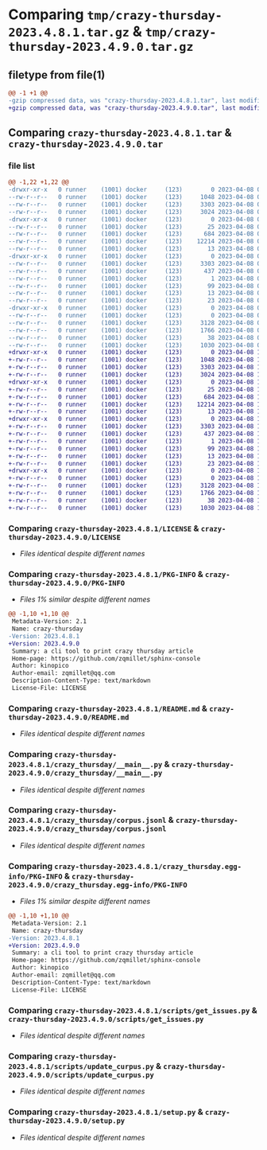 # Comparing `tmp/crazy-thursday-2023.4.8.1.tar.gz` & `tmp/crazy-thursday-2023.4.9.0.tar.gz`

## filetype from file(1)

```diff
@@ -1 +1 @@
-gzip compressed data, was "crazy-thursday-2023.4.8.1.tar", last modified: Sat Apr  8 05:27:03 2023, max compression
+gzip compressed data, was "crazy-thursday-2023.4.9.0.tar", last modified: Sat Apr  8 17:27:04 2023, max compression
```

## Comparing `crazy-thursday-2023.4.8.1.tar` & `crazy-thursday-2023.4.9.0.tar`

### file list

```diff
@@ -1,22 +1,22 @@
-drwxr-xr-x   0 runner    (1001) docker     (123)        0 2023-04-08 05:27:03.911646 crazy-thursday-2023.4.8.1/
--rw-r--r--   0 runner    (1001) docker     (123)     1048 2023-04-08 05:26:49.000000 crazy-thursday-2023.4.8.1/LICENSE
--rw-r--r--   0 runner    (1001) docker     (123)     3303 2023-04-08 05:27:03.911646 crazy-thursday-2023.4.8.1/PKG-INFO
--rw-r--r--   0 runner    (1001) docker     (123)     3024 2023-04-08 05:26:49.000000 crazy-thursday-2023.4.8.1/README.md
-drwxr-xr-x   0 runner    (1001) docker     (123)        0 2023-04-08 05:27:03.911646 crazy-thursday-2023.4.8.1/crazy_thursday/
--rw-r--r--   0 runner    (1001) docker     (123)       25 2023-04-08 05:26:54.000000 crazy-thursday-2023.4.8.1/crazy_thursday/__init__.py
--rw-r--r--   0 runner    (1001) docker     (123)      684 2023-04-08 05:26:49.000000 crazy-thursday-2023.4.8.1/crazy_thursday/__main__.py
--rw-r--r--   0 runner    (1001) docker     (123)    12214 2023-04-08 05:26:54.000000 crazy-thursday-2023.4.8.1/crazy_thursday/corpus.jsonl
--rw-r--r--   0 runner    (1001) docker     (123)       13 2023-04-08 05:26:49.000000 crazy-thursday-2023.4.8.1/crazy_thursday/requirements.txt
-drwxr-xr-x   0 runner    (1001) docker     (123)        0 2023-04-08 05:27:03.911646 crazy-thursday-2023.4.8.1/crazy_thursday.egg-info/
--rw-r--r--   0 runner    (1001) docker     (123)     3303 2023-04-08 05:27:03.000000 crazy-thursday-2023.4.8.1/crazy_thursday.egg-info/PKG-INFO
--rw-r--r--   0 runner    (1001) docker     (123)      437 2023-04-08 05:27:03.000000 crazy-thursday-2023.4.8.1/crazy_thursday.egg-info/SOURCES.txt
--rw-r--r--   0 runner    (1001) docker     (123)        1 2023-04-08 05:27:03.000000 crazy-thursday-2023.4.8.1/crazy_thursday.egg-info/dependency_links.txt
--rw-r--r--   0 runner    (1001) docker     (123)       99 2023-04-08 05:27:03.000000 crazy-thursday-2023.4.8.1/crazy_thursday.egg-info/entry_points.txt
--rw-r--r--   0 runner    (1001) docker     (123)       13 2023-04-08 05:27:03.000000 crazy-thursday-2023.4.8.1/crazy_thursday.egg-info/requires.txt
--rw-r--r--   0 runner    (1001) docker     (123)       23 2023-04-08 05:27:03.000000 crazy-thursday-2023.4.8.1/crazy_thursday.egg-info/top_level.txt
-drwxr-xr-x   0 runner    (1001) docker     (123)        0 2023-04-08 05:27:03.911646 crazy-thursday-2023.4.8.1/scripts/
--rw-r--r--   0 runner    (1001) docker     (123)        0 2023-04-08 05:26:49.000000 crazy-thursday-2023.4.8.1/scripts/__init__.py
--rw-r--r--   0 runner    (1001) docker     (123)     3128 2023-04-08 05:26:49.000000 crazy-thursday-2023.4.8.1/scripts/get_issues.py
--rw-r--r--   0 runner    (1001) docker     (123)     1766 2023-04-08 05:26:49.000000 crazy-thursday-2023.4.8.1/scripts/update_curpus.py
--rw-r--r--   0 runner    (1001) docker     (123)       38 2023-04-08 05:27:03.911646 crazy-thursday-2023.4.8.1/setup.cfg
--rw-r--r--   0 runner    (1001) docker     (123)     1030 2023-04-08 05:26:49.000000 crazy-thursday-2023.4.8.1/setup.py
+drwxr-xr-x   0 runner    (1001) docker     (123)        0 2023-04-08 17:27:04.656695 crazy-thursday-2023.4.9.0/
+-rw-r--r--   0 runner    (1001) docker     (123)     1048 2023-04-08 17:26:50.000000 crazy-thursday-2023.4.9.0/LICENSE
+-rw-r--r--   0 runner    (1001) docker     (123)     3303 2023-04-08 17:27:04.656695 crazy-thursday-2023.4.9.0/PKG-INFO
+-rw-r--r--   0 runner    (1001) docker     (123)     3024 2023-04-08 17:26:50.000000 crazy-thursday-2023.4.9.0/README.md
+drwxr-xr-x   0 runner    (1001) docker     (123)        0 2023-04-08 17:27:04.656695 crazy-thursday-2023.4.9.0/crazy_thursday/
+-rw-r--r--   0 runner    (1001) docker     (123)       25 2023-04-08 17:26:55.000000 crazy-thursday-2023.4.9.0/crazy_thursday/__init__.py
+-rw-r--r--   0 runner    (1001) docker     (123)      684 2023-04-08 17:26:50.000000 crazy-thursday-2023.4.9.0/crazy_thursday/__main__.py
+-rw-r--r--   0 runner    (1001) docker     (123)    12214 2023-04-08 17:26:55.000000 crazy-thursday-2023.4.9.0/crazy_thursday/corpus.jsonl
+-rw-r--r--   0 runner    (1001) docker     (123)       13 2023-04-08 17:26:50.000000 crazy-thursday-2023.4.9.0/crazy_thursday/requirements.txt
+drwxr-xr-x   0 runner    (1001) docker     (123)        0 2023-04-08 17:27:04.656695 crazy-thursday-2023.4.9.0/crazy_thursday.egg-info/
+-rw-r--r--   0 runner    (1001) docker     (123)     3303 2023-04-08 17:27:04.000000 crazy-thursday-2023.4.9.0/crazy_thursday.egg-info/PKG-INFO
+-rw-r--r--   0 runner    (1001) docker     (123)      437 2023-04-08 17:27:04.000000 crazy-thursday-2023.4.9.0/crazy_thursday.egg-info/SOURCES.txt
+-rw-r--r--   0 runner    (1001) docker     (123)        1 2023-04-08 17:27:04.000000 crazy-thursday-2023.4.9.0/crazy_thursday.egg-info/dependency_links.txt
+-rw-r--r--   0 runner    (1001) docker     (123)       99 2023-04-08 17:27:04.000000 crazy-thursday-2023.4.9.0/crazy_thursday.egg-info/entry_points.txt
+-rw-r--r--   0 runner    (1001) docker     (123)       13 2023-04-08 17:27:04.000000 crazy-thursday-2023.4.9.0/crazy_thursday.egg-info/requires.txt
+-rw-r--r--   0 runner    (1001) docker     (123)       23 2023-04-08 17:27:04.000000 crazy-thursday-2023.4.9.0/crazy_thursday.egg-info/top_level.txt
+drwxr-xr-x   0 runner    (1001) docker     (123)        0 2023-04-08 17:27:04.656695 crazy-thursday-2023.4.9.0/scripts/
+-rw-r--r--   0 runner    (1001) docker     (123)        0 2023-04-08 17:26:50.000000 crazy-thursday-2023.4.9.0/scripts/__init__.py
+-rw-r--r--   0 runner    (1001) docker     (123)     3128 2023-04-08 17:26:50.000000 crazy-thursday-2023.4.9.0/scripts/get_issues.py
+-rw-r--r--   0 runner    (1001) docker     (123)     1766 2023-04-08 17:26:50.000000 crazy-thursday-2023.4.9.0/scripts/update_curpus.py
+-rw-r--r--   0 runner    (1001) docker     (123)       38 2023-04-08 17:27:04.656695 crazy-thursday-2023.4.9.0/setup.cfg
+-rw-r--r--   0 runner    (1001) docker     (123)     1030 2023-04-08 17:26:50.000000 crazy-thursday-2023.4.9.0/setup.py
```

### Comparing `crazy-thursday-2023.4.8.1/LICENSE` & `crazy-thursday-2023.4.9.0/LICENSE`

 * *Files identical despite different names*

### Comparing `crazy-thursday-2023.4.8.1/PKG-INFO` & `crazy-thursday-2023.4.9.0/PKG-INFO`

 * *Files 1% similar despite different names*

```diff
@@ -1,10 +1,10 @@
 Metadata-Version: 2.1
 Name: crazy-thursday
-Version: 2023.4.8.1
+Version: 2023.4.9.0
 Summary: a cli tool to print crazy thursday article
 Home-page: https://github.com/zqmillet/sphinx-console
 Author: kinopico
 Author-email: zqmillet@qq.com
 Description-Content-Type: text/markdown
 License-File: LICENSE
```

### Comparing `crazy-thursday-2023.4.8.1/README.md` & `crazy-thursday-2023.4.9.0/README.md`

 * *Files identical despite different names*

### Comparing `crazy-thursday-2023.4.8.1/crazy_thursday/__main__.py` & `crazy-thursday-2023.4.9.0/crazy_thursday/__main__.py`

 * *Files identical despite different names*

### Comparing `crazy-thursday-2023.4.8.1/crazy_thursday/corpus.jsonl` & `crazy-thursday-2023.4.9.0/crazy_thursday/corpus.jsonl`

 * *Files identical despite different names*

### Comparing `crazy-thursday-2023.4.8.1/crazy_thursday.egg-info/PKG-INFO` & `crazy-thursday-2023.4.9.0/crazy_thursday.egg-info/PKG-INFO`

 * *Files 1% similar despite different names*

```diff
@@ -1,10 +1,10 @@
 Metadata-Version: 2.1
 Name: crazy-thursday
-Version: 2023.4.8.1
+Version: 2023.4.9.0
 Summary: a cli tool to print crazy thursday article
 Home-page: https://github.com/zqmillet/sphinx-console
 Author: kinopico
 Author-email: zqmillet@qq.com
 Description-Content-Type: text/markdown
 License-File: LICENSE
```

### Comparing `crazy-thursday-2023.4.8.1/scripts/get_issues.py` & `crazy-thursday-2023.4.9.0/scripts/get_issues.py`

 * *Files identical despite different names*

### Comparing `crazy-thursday-2023.4.8.1/scripts/update_curpus.py` & `crazy-thursday-2023.4.9.0/scripts/update_curpus.py`

 * *Files identical despite different names*

### Comparing `crazy-thursday-2023.4.8.1/setup.py` & `crazy-thursday-2023.4.9.0/setup.py`

 * *Files identical despite different names*

